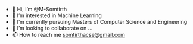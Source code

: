 - 👋 Hi, I’m @M-Somtirth
- 👀 I’m interested in Machine Learning
- 🌱 I’m currently pursuing Masters of Computer Science and Engineering
- 💞️ I’m looking to collaborate on ...
- 📫 How to reach me somtirthacse@gmail.com

<!---
M-Somtirth/M-Somtirth is a ✨ special ✨ repository because its `README.md` (this file) appears on your GitHub profile.
You can click the Preview link to take a look at your changes.
--->
